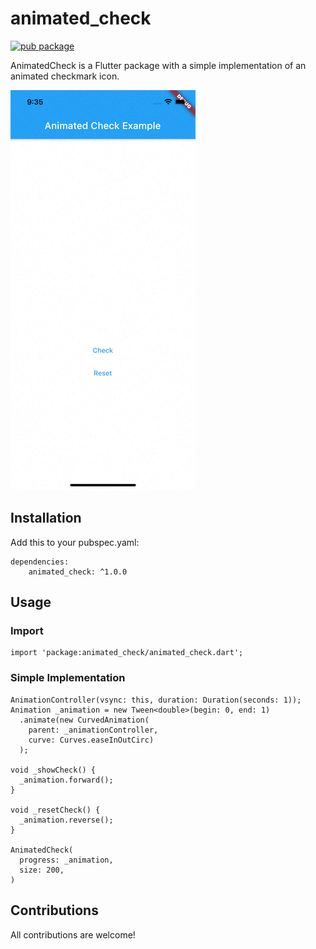 # animated_check

[![pub package](https://img.shields.io/pub/v/animated_check.svg)](https://pub.dev/packages/animated_check) 

AnimatedCheck is a Flutter package with a simple implementation of an animated checkmark icon.

![](screenshots/animated_check.gif)

## Installation

   Add this to your pubspec.yaml:
    
    dependencies:
        animated_check: ^1.0.0

## Usage

### Import

    import 'package:animated_check/animated_check.dart';

### Simple Implementation

    AnimationController(vsync: this, duration: Duration(seconds: 1));
    Animation _animation = new Tween<double>(begin: 0, end: 1)
      .animate(new CurvedAnimation(
        parent: _animationController, 
        curve: Curves.easeInOutCirc)
      );

    void _showCheck() {
      _animation.forward();
    }

    void _resetCheck() {
      _animation.reverse();
    }

    AnimatedCheck(
      progress: _animation,
      size: 200,
    )

## Contributions

All contributions are welcome!